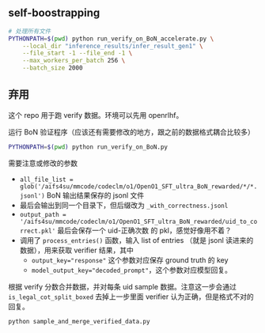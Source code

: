 

## self-boostrapping

```bash
# 处理所有文件
PYTHONPATH=$(pwd) python run_verify_on_BoN_accelerate.py \
    --local_dir "inference_results/infer_result_gen1" \
    --file_start -1 --file_end -1 \
    --max_workers_per_batch 256 \
    --batch_size 2000
```

## 弃用

这个 repo 用于跑 verify 数据。环境可以先用 openrlhf。

运行 BoN 验证程序（应该还有需要修改的地方，跟之前的数据格式耦合比较多）

```bash
PYTHONPATH=$(pwd) python run_verify_on_BoN.py
```
需要注意或修改的参数
* `all_file_list = glob('/aifs4su/mmcode/codeclm/o1/OpenO1_SFT_ultra_BoN_rewarded/*/*.jsonl')` BoN 输出结果保存的 jsonl 文件
* 最后会输出到同一个目录下，但后缀改为 `_with_correctness.jsonl`
* `output_path = '/aifs4su/mmcode/codeclm/o1/OpenO1_SFT_ultra_BoN_rewarded/uid_to_correct.pkl'` 最后会保存一个 uid-正确次数 的 pkl，感觉好像用不着？
* 调用了 `process_entries()` 函数，输入 list of entries （就是 jsonl 读进来的数据），用来获取 verifier 结果，其中
    * `output_key="response"` 这个参数对应保存 ground truth 的 key
    * `model_output_key="decoded_prompt"`，这个参数对应模型回复。


根据 verify 分数合并数据，并对每条 uid sample 数据。注意这一步会通过 `is_legal_cot_split_boxed` 去掉上一步里面 verifier 认为正确，但是格式不对的回复。

```bash
python sample_and_merge_verified_data.py
```